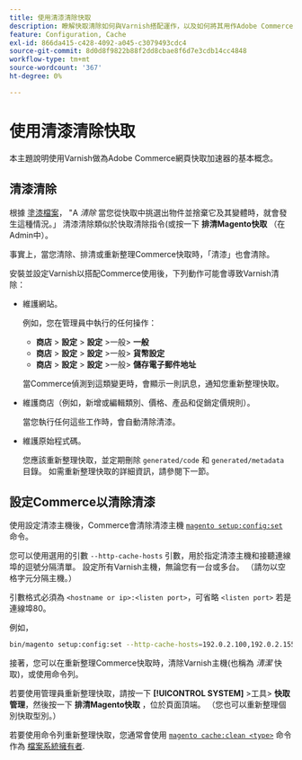 ```yaml
---
title: 使用清漆清除快取
description: 瞭解快取清除如何與Varnish搭配運作，以及如何將其用作Adobe Commerce應用程式的網頁快取加速器。
feature: Configuration, Cache
exl-id: 866da415-c428-4092-a045-c3079493cdc4
source-git-commit: 8d0d8f9822b88f2dd8cbae8f6d7e3cdb14cc4848
workflow-type: tm+mt
source-wordcount: '367'
ht-degree: 0%

---
```


# 使用清漆清除快取

本主題說明使用Varnish做為Adobe Commerce網頁快取加速器的基本概念。

## 清漆清除

根據 [塗漆檔案](https://www.varnish-cache.org/docs/trunk/users-guide/purging.html)， &quot;A *清除* 當您從快取中挑選出物件並捨棄它及其變體時，就會發生這種情況。」 清漆清除類似於快取清除指令(或按一下 **排清Magento快取** （在Admin中）。

事實上，當您清除、排清或重新整理Commerce快取時，「清漆」也會清除。

安裝並設定Varnish以搭配Commerce使用後，下列動作可能會導致Varnish清除：

- 維護網站。

  例如，您在管理員中執行的任何操作：

   - **商店** > **設定** > **設定** >一般> **一般**
   - **商店** > **設定** > **設定** >一般> **貨幣設定**
   - **商店** > **設定** > **設定** >一般> **儲存電子郵件地址**

  當Commerce偵測到這類變更時，會顯示一則訊息，通知您重新整理快取。

- 維護商店（例如，新增或編輯類別、價格、產品和促銷定價規則）。

  當您執行任何這些工作時，會自動清除清漆。

- 維護原始程式碼。

  您應該重新整理快取，並定期刪除 `generated/code` 和 `generated/metadata` 目錄。 如需重新整理快取的詳細資訊，請參閱下一節。

## 設定Commerce以清除清漆

使用設定清漆主機後，Commerce會清除清漆主機 [`magento setup:config:set`](https://devdocs.magento.com/guides/v2.4/reference/cli/magento.html#setupconfigset) 命令。

您可以使用選用的引數 `--http-cache-hosts` 引數，用於指定清漆主機和接聽連線埠的逗號分隔清單。 設定所有Varnish主機，無論您有一台或多台。 （請勿以空格字元分隔主機。）

引數格式必須為 `<hostname or ip>:<listen port>`，可省略 `<listen port>` 若是連線埠80。

例如，

```bash
bin/magento setup:config:set --http-cache-hosts=192.0.2.100,192.0.2.155:6081
```

接著，您可以在重新整理Commerce快取時，清除Varnish主機(也稱為 *清潔* 快取)，或使用命令列。

若要使用管理員重新整理快取，請按一下 **[!UICONTROL SYSTEM]** >工具> **快取管理**，然後按一下 **排清Magento快取** ，位於頁面頂端。 （您也可以重新整理個別快取型別。）

若要使用命令列重新整理快取，您通常會使用 [`magento cache:clean <type>`](../cli/manage-cache.md#clean-and-flush-cache-types) 命令作為 [檔案系統擁有者](../../installation/prerequisites/file-system/overview.md).
